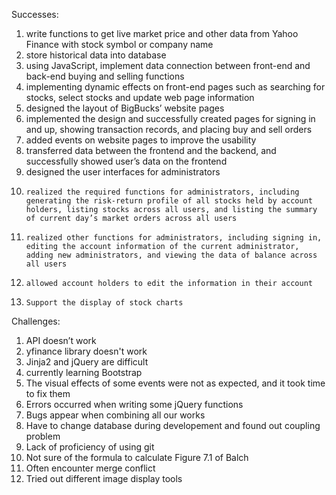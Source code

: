 Successes:
1.	write functions to get live market price and other data from Yahoo Finance with stock symbol or company name
2.	store historical data into database
3.	using JavaScript, implement data connection between front-end and back-end buying and selling functions
4.	implementing dynamic effects on front-end pages such as searching for stocks, select stocks and update web page information
5.	designed the layout of BigBucks’ website pages
6.	implemented the design and successfully created pages for signing in and up, showing transaction records, and placing buy and sell orders
7.	added events on website pages to improve the usability
8.	transferred data between the frontend and the backend, and successfully showed user’s data on the frontend
9.	designed the user interfaces for administrators
10.     realized the required functions for administrators, including generating the risk-return profile of all stocks held by account holders, listing stocks across all users, and listing the summary of current day’s market orders across all users
11.     realized other functions for administrators, including signing in, editing the account information of the current administrator, adding new administrators, and viewing the data of balance across all users
12.     allowed account holders to edit the information in their account
13.     Support the display of stock charts


Challenges:
1.	API doesn’t work
2.	yfinance library doesn't work
3.	Jinja2 and jQuery are difficult
4.	currently learning Bootstrap
5.	The visual effects of some events were not as expected, and it took time to fix them
6.	Errors occurred when writing some jQuery functions
7.  Bugs appear when combining all our works
8.  Have to change database during developement and found out coupling problem
9. Lack of proficiency of using git
10. Not sure of the formula to calculate Figure 7.1 of Balch
11. Often encounter merge conflict
12. Tried out different image display tools

